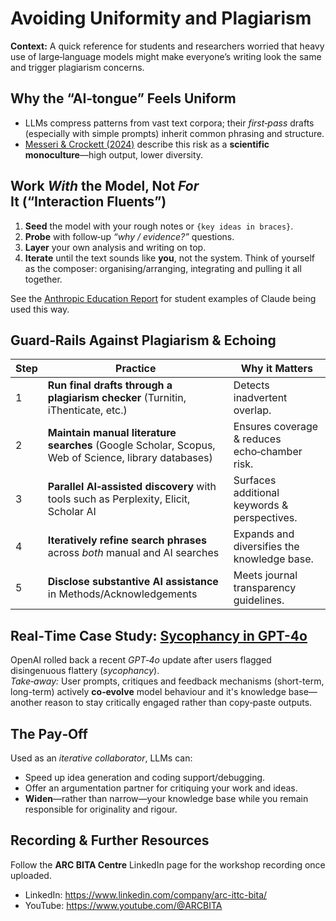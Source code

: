 # Avoiding Uniformity and Plagiarism 

**Context:** A quick reference for students and researchers worried that heavy use of large‑language models might make everyone’s writing look the same and trigger plagiarism concerns.


## Why the “AI‑tongue” Feels Uniform

* LLMs compress patterns from vast text corpora; their *first‑pass* drafts (especially with simple prompts) inherit common phrasing and structure.  
* [Messeri & Crockett (2024)](https://doi.org/10.1038/s41586-024-07146-0) describe this risk as a **scientific monoculture**—high output, lower diversity.


## Work *With* the Model, Not *For* It (“Interaction Fluents”)

1. **Seed** the model with your rough notes or `{key ideas in braces}`.  
2. **Probe** with follow‑up *“why / evidence?”* questions.  
3. **Layer** your own analysis and writing on top.  
4. **Iterate** until the text sounds like **you**, not the system. Think of yourself as the composer: organising/arranging, integrating and pulling it all together.

See the [Anthropic Education Report](https://www.anthropic.com/news/anthropic-education-report-how-university-students-use-claude) for student examples of Claude being used this way.


## Guard‑Rails Against Plagiarism & Echoing

| Step | Practice | Why it Matters |
|------|----------|----------------|
| 1 | **Run final drafts through a plagiarism checker** (Turnitin, iThenticate, etc.) | Detects inadvertent overlap. |
| 2 | **Maintain manual literature searches** (Google Scholar, Scopus, Web of Science, library databases) | Ensures coverage & reduces echo‑chamber risk. |
| 3 | **Parallel AI‑assisted discovery** with tools such as Perplexity, Elicit, Scholar AI | Surfaces additional keywords & perspectives. |
| 4 | **Iteratively refine search phrases** across *both* manual and AI searches | Expands and diversifies the knowledge base. |
| 5 | **Disclose substantive AI assistance** in Methods/Acknowledgements | Meets journal transparency guidelines. |


## Real‑Time Case Study: [Sycophancy in GPT-4o](https://openai.com/index/sycophancy-in-gpt-4o/)

OpenAI rolled back a recent *GPT‑4o* update after users flagged disingenuous flattery (*sycophancy*).  
*Take‑away:* User prompts, critiques and feedback mechanisms (short-term, long-term) actively **co‑evolve** model behaviour and it's knowledge base—another reason to stay critically engaged rather than copy‑paste outputs.


## The Pay‑Off

Used as an *iterative collaborator*, LLMs can:

* Speed up idea generation and coding support/debugging.  
* Offer an argumentation partner for critiquing your work and ideas.  
* **Widen**—rather than narrow—your knowledge base while you remain responsible for originality and rigour.


## Recording & Further Resources

Follow the **ARC BITA Centre** LinkedIn page for the workshop recording once uploaded.  
* LinkedIn: <https://www.linkedin.com/company/arc-ittc-bita/>
* YouTube: <https://www.youtube.com/@ARCBITA>
